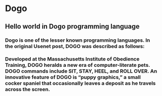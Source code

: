 # Dogo
## Hello world in Dogo programming language

### Dogo is one of the lesser known programming languages. In the original Usenet post, DOGO was described as follows:

### Developed at the Massachusetts Institute of Obedience Training, DOGO heralds a new era of computer-literate pets. DOGO commands include SIT, STAY, HEEL, and ROLL OVER. An innovative feature of DOGO is “puppy graphics,” a small cocker spaniel that occasionally leaves a deposit as he travels across the screen.